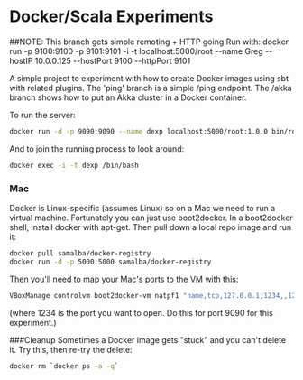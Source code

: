 # Docker/Scala Experiments

##NOTE: This branch gets simple remoting + HTTP going
Run with: docker run -p 9100:9100 -p 9101:9101 -i -t localhost:5000/root --name Greg --hostIP 10.0.0.125 --hostPort 9100 --httpPort 9101

A simple project to experiment with how to create Docker images using sbt with related plugins. The 'ping' branch is a simple /ping endpoint.  The /akka branch shows how to put an Akka cluster in a Docker container.

To run the server:
```sh
docker run -d -p 9090:9090 --name dexp localhost:5000/root:1.0.0 bin/root
```

And to join the running process to look around:
```sh
docker exec -i -t dexp /bin/bash
```

### Mac
Docker is Linux-specific (assumes Linux) so on a Mac we need to run a virtual machine.  Fortunately you can just use boot2docker.  In a boot2docker shell, install docker with apt-get.  Then pull down a local repo image and run it:

```sh
docker pull samalba/docker-registry
docker run -d -p 5000:5000 samalba/docker-registry
```

Then you'll need to map your Mac's ports to the VM with this:

```sh
VBoxManage controlvm boot2docker-vm natpf1 "name,tcp,127.0.0.1,1234,,1234"
```
(where 1234 is the port you want to open.  Do this for port 9090 for this experiment.)

###Cleanup
Sometimes a Docker image gets "stuck" and you can't delete it.  Try this, then re-try the delete:

```sh
docker rm `docker ps -a -q`
```
